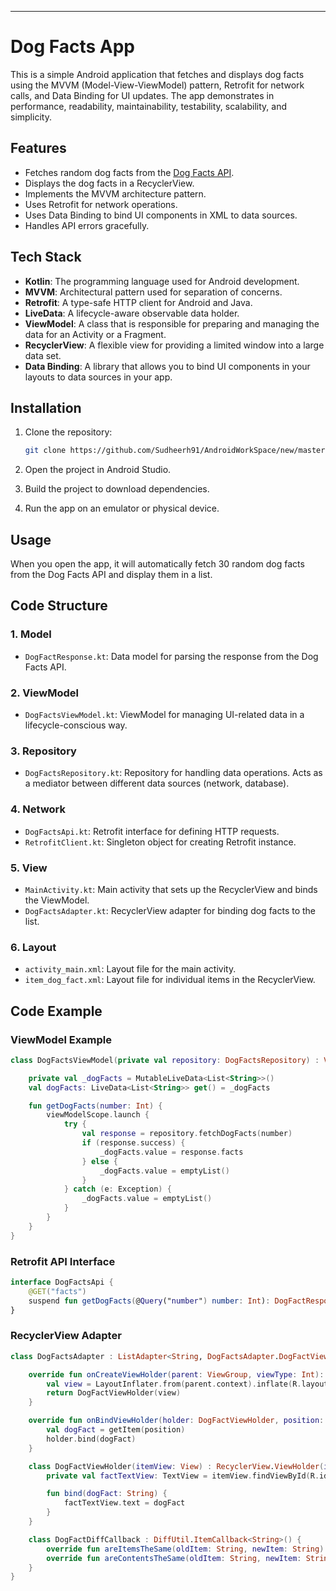 
---

# Dog Facts App

This is a simple Android application that fetches and displays dog facts using the MVVM (Model-View-ViewModel) pattern, Retrofit for network calls, and Data Binding for UI updates. The app demonstrates in performance, readability, maintainability, testability, scalability, and simplicity.

## Features

- Fetches random dog facts from the [Dog Facts API](https://dog-api.kinduff.com/api/facts).
- Displays the dog facts in a RecyclerView.
- Implements the MVVM architecture pattern.
- Uses Retrofit for network operations.
- Uses Data Binding to bind UI components in XML to data sources.
- Handles API errors gracefully.

## Tech Stack

- **Kotlin**: The programming language used for Android development.
- **MVVM**: Architectural pattern used for separation of concerns.
- **Retrofit**: A type-safe HTTP client for Android and Java.
- **LiveData**: A lifecycle-aware observable data holder.
- **ViewModel**: A class that is responsible for preparing and managing the data for an Activity or a Fragment.
- **RecyclerView**: A flexible view for providing a limited window into a large data set.
- **Data Binding**: A library that allows you to bind UI components in your layouts to data sources in your app.

## Installation

1. Clone the repository:

    ```sh
    git clone https://github.com/Sudheerh91/AndroidWorkSpace/new/master
    ```

2. Open the project in Android Studio.

3. Build the project to download dependencies.

4. Run the app on an emulator or physical device.

## Usage

When you open the app, it will automatically fetch 30 random dog facts from the Dog Facts API and display them in a list.

## Code Structure

### 1. **Model**

- `DogFactResponse.kt`: Data model for parsing the response from the Dog Facts API.

### 2. **ViewModel**

- `DogFactsViewModel.kt`: ViewModel for managing UI-related data in a lifecycle-conscious way.

### 3. **Repository**

- `DogFactsRepository.kt`: Repository for handling data operations. Acts as a mediator between different data sources (network, database).

### 4. **Network**

- `DogFactsApi.kt`: Retrofit interface for defining HTTP requests.
- `RetrofitClient.kt`: Singleton object for creating Retrofit instance.

### 5. **View**

- `MainActivity.kt`: Main activity that sets up the RecyclerView and binds the ViewModel.
- `DogFactsAdapter.kt`: RecyclerView adapter for binding dog facts to the list.

### 6. **Layout**

- `activity_main.xml`: Layout file for the main activity.
- `item_dog_fact.xml`: Layout file for individual items in the RecyclerView.

## Code Example

### ViewModel Example

```kotlin
class DogFactsViewModel(private val repository: DogFactsRepository) : ViewModel() {

    private val _dogFacts = MutableLiveData<List<String>>()
    val dogFacts: LiveData<List<String>> get() = _dogFacts

    fun getDogFacts(number: Int) {
        viewModelScope.launch {
            try {
                val response = repository.fetchDogFacts(number)
                if (response.success) {
                    _dogFacts.value = response.facts
                } else {
                    _dogFacts.value = emptyList()
                }
            } catch (e: Exception) {
                _dogFacts.value = emptyList()
            }
        }
    }
}
```

### Retrofit API Interface

```kotlin
interface DogFactsApi {
    @GET("facts")
    suspend fun getDogFacts(@Query("number") number: Int): DogFactResponse
}
```

### RecyclerView Adapter

```kotlin
class DogFactsAdapter : ListAdapter<String, DogFactsAdapter.DogFactViewHolder>(DogFactDiffCallback()) {

    override fun onCreateViewHolder(parent: ViewGroup, viewType: Int): DogFactViewHolder {
        val view = LayoutInflater.from(parent.context).inflate(R.layout.item_dog_fact, parent, false)
        return DogFactViewHolder(view)
    }

    override fun onBindViewHolder(holder: DogFactViewHolder, position: Int) {
        val dogFact = getItem(position)
        holder.bind(dogFact)
    }

    class DogFactViewHolder(itemView: View) : RecyclerView.ViewHolder(itemView) {
        private val factTextView: TextView = itemView.findViewById(R.id.factTextView)

        fun bind(dogFact: String) {
            factTextView.text = dogFact
        }
    }

    class DogFactDiffCallback : DiffUtil.ItemCallback<String>() {
        override fun areItemsTheSame(oldItem: String, newItem: String) = oldItem == newItem
        override fun areContentsTheSame(oldItem: String, newItem: String) = oldItem == newItem
    }
}
```

